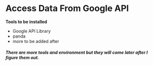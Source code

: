 
# Access Data From Google API


**Tools to be installed**


* Google API Library
* panda
* more to be added after


##### There are more tools and environment but they will come later after I figure them out. 
